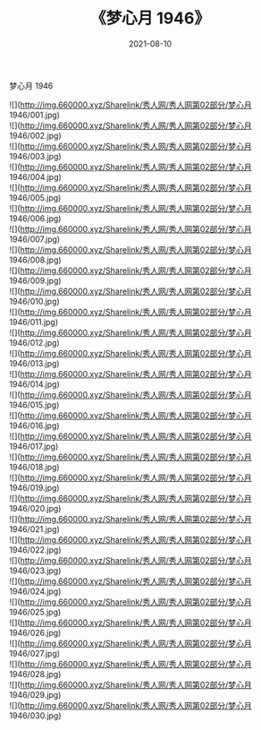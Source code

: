 ﻿---
layout: post
title:  《梦心月 1946》
date:   2021-08-10
img: http://img.660000.xyz/Sharelink/秀人网/秀人网第02部分/梦心月 1946/000.jpg
categories: [美女, 清纯, 唯美]
---

梦心月 1946

  ![](http://img.660000.xyz/Sharelink/秀人网/秀人网第02部分/梦心月 1946/001.jpg) <br> ![](http://img.660000.xyz/Sharelink/秀人网/秀人网第02部分/梦心月 1946/002.jpg) <br> ![](http://img.660000.xyz/Sharelink/秀人网/秀人网第02部分/梦心月 1946/003.jpg) <br> ![](http://img.660000.xyz/Sharelink/秀人网/秀人网第02部分/梦心月 1946/004.jpg) <br> ![](http://img.660000.xyz/Sharelink/秀人网/秀人网第02部分/梦心月 1946/005.jpg) <br> ![](http://img.660000.xyz/Sharelink/秀人网/秀人网第02部分/梦心月 1946/006.jpg) <br> ![](http://img.660000.xyz/Sharelink/秀人网/秀人网第02部分/梦心月 1946/007.jpg) <br> ![](http://img.660000.xyz/Sharelink/秀人网/秀人网第02部分/梦心月 1946/008.jpg) <br> ![](http://img.660000.xyz/Sharelink/秀人网/秀人网第02部分/梦心月 1946/009.jpg) <br> ![](http://img.660000.xyz/Sharelink/秀人网/秀人网第02部分/梦心月 1946/010.jpg) <br> ![](http://img.660000.xyz/Sharelink/秀人网/秀人网第02部分/梦心月 1946/011.jpg) <br> ![](http://img.660000.xyz/Sharelink/秀人网/秀人网第02部分/梦心月 1946/012.jpg) <br> ![](http://img.660000.xyz/Sharelink/秀人网/秀人网第02部分/梦心月 1946/013.jpg) <br> ![](http://img.660000.xyz/Sharelink/秀人网/秀人网第02部分/梦心月 1946/014.jpg) <br> ![](http://img.660000.xyz/Sharelink/秀人网/秀人网第02部分/梦心月 1946/015.jpg) <br> ![](http://img.660000.xyz/Sharelink/秀人网/秀人网第02部分/梦心月 1946/016.jpg) <br> ![](http://img.660000.xyz/Sharelink/秀人网/秀人网第02部分/梦心月 1946/017.jpg) <br> ![](http://img.660000.xyz/Sharelink/秀人网/秀人网第02部分/梦心月 1946/018.jpg) <br> ![](http://img.660000.xyz/Sharelink/秀人网/秀人网第02部分/梦心月 1946/019.jpg) <br> ![](http://img.660000.xyz/Sharelink/秀人网/秀人网第02部分/梦心月 1946/020.jpg) <br> ![](http://img.660000.xyz/Sharelink/秀人网/秀人网第02部分/梦心月 1946/021.jpg) <br> ![](http://img.660000.xyz/Sharelink/秀人网/秀人网第02部分/梦心月 1946/022.jpg) <br> ![](http://img.660000.xyz/Sharelink/秀人网/秀人网第02部分/梦心月 1946/023.jpg) <br> ![](http://img.660000.xyz/Sharelink/秀人网/秀人网第02部分/梦心月 1946/024.jpg) <br> ![](http://img.660000.xyz/Sharelink/秀人网/秀人网第02部分/梦心月 1946/025.jpg) <br> ![](http://img.660000.xyz/Sharelink/秀人网/秀人网第02部分/梦心月 1946/026.jpg) <br> ![](http://img.660000.xyz/Sharelink/秀人网/秀人网第02部分/梦心月 1946/027.jpg) <br> ![](http://img.660000.xyz/Sharelink/秀人网/秀人网第02部分/梦心月 1946/028.jpg) <br> ![](http://img.660000.xyz/Sharelink/秀人网/秀人网第02部分/梦心月 1946/029.jpg) <br> ![](http://img.660000.xyz/Sharelink/秀人网/秀人网第02部分/梦心月 1946/030.jpg) <br>